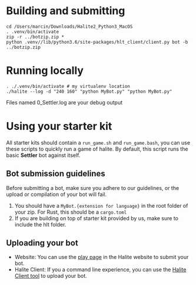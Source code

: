 # Building and submitting

```
cd /Users/marcin/Downloads/Halite2_Python3_MacOS
. .venv/bin/activate
zip -r ../botzip.zip *
python .venv//lib/python3.6/site-packages/hlt_client/client.py bot -b ../botzip.zip
```

# Running locally
```
. ./.venv/bin/activate # my virtualenv location
./halite --log -d "240 160" "python MyBot.py" "python MyBot.py"
```

Files named 0_Settler.log are your debug output


# Using your starter kit

All starter kits should contain a `run_game.sh` and `run_game.bash`, you can use these scripts to quickly run a game of halite. By default, this script runs the basic __Settler__ bot against itself.

## Bot submission guidelines

Before submitting a bot, make sure you adhere to our guidelines, or the upload or compilation of your bot will fail.

1. You should have a `MyBot.{extension for language}` in the root folder of your zip. For Rust, this should be a `cargo.toml`
2. If you are building on top of starter kit provided by us, make sure to include the hlt folder.

## Uploading your bot

* Website: You can use the [play page](https://halite.io/play-programming-challenge) in the Halite website to submit your bot.
* Halite Client: If you a command line experience, you can use the [Halite Client tool](https://halite.io/learn-programming-challenge/halite-cli-and-tools/halite-client-tools) to upload your bot.

